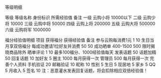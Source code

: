 
等级明细

等级 	等级名称 	身份标识 	所需经验值 	备注
一级 	云购小将 		10000以下
二级 	云购少将 		10000
三级 	云购中将 		50000
四级 	云购上将 		200000
五级 	云购大将 		500000
六级 	云购将军 		1000000

福分经验值明细
项目 	获得福分 	获得经验值 	备注
参与云购每消费1元 	1 	10 	生日当月享双倍福分
每成功邀请1位好友并消费 	50 	50
成功晒单 	400-1500 	500 	限时揭晓商品除外
晒单评论 	1 	10 	最多100福分、1000经验值每天
发表话题 	  	50
话题加精 	  	50
回复话题 	  	10
加好友 	  	5
圈主 	  	1000 	每月获得一次
管理员 	  	500 	每月获得一次
完善个人资料 	手机验证 	20
邮箱验证 	10
昵称 	10
性别 	5
生日 	5
现居地 	5
家乡 	5
QQ 	5
月收入 	5
签名 	10
注：恶意灌水发表回复话题，将会扣除相应双倍经验值！